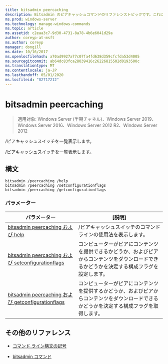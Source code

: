 ```yaml
---
title: bitsadmin peercaching
description: Bitsadmin のピアキャッシュコマンドのリファレンストピックです。これにより、/ピアキャッシュスイッチが一覧表示されます。
ms.prod: windows-server
ms.technology: manage-windows-commands
ms.topic: article
ms.assetid: c2eaa3c7-9d30-4731-8a78-4b6e6041d29a
author: coreyp-at-msft
ms.author: coreyp
manager: dongill
ms.date: 10/16/2017
ms.openlocfilehash: a70ad9927a77c07fa4fd638d359cfcfda53d4005
ms.sourcegitcommit: ab64dc83fca28039416c26226815502d0193500c
ms.translationtype: MT
ms.contentlocale: ja-JP
ms.lasthandoff: 05/01/2020
ms.locfileid: "82717212"
---
```

# <a name="bitsadmin-peercaching"></a>bitsadmin peercaching

> 適用対象: Windows Server (半期チャネル)、Windows Server 2019、Windows Server 2016、Windows Server 2012 R2、Windows Server 2012

/ピアキャッシュスイッチを一覧表示します。

/ピアキャッシュスイッチを一覧表示します。

## <a name="syntax"></a>構文

```
bitsadmin /peercaching /help
bitsadmin /peercaching /setconfigurationflags
bitsadmin /peercaching /getconfigurationflags
```

### <a name="parameters"></a>パラメーター

| パラメーター | [説明] |
| -------------- | -------------- |
| [bitsadmin peercaching および help](bitsadmin-peercaching-and-help.md) | /ピアキャッシュスイッチのコマンドラインの使用法を表示します。|
| [bitsadmin peercaching および setconfigurationflags](bitsadmin-peercaching-and-setconfigurationflags.md) | コンピューターがピアにコンテンツを提供できるかどうか、およびピアからコンテンツをダウンロードできるかどうかを決定する構成フラグを設定します。 |
| [bitsadmin peercaching および getconfigurationflags](bitsadmin-peercaching-and-getconfigurationflags.md) | コンピューターがピアにコンテンツを提供するかどうか、およびピアからコンテンツをダウンロードできるかどうかを決定する構成フラグを取得します。 |

## <a name="additional-references"></a>その他のリファレンス

- [コマンド ライン構文の記号](command-line-syntax-key.md)

- [bitsadmin コマンド](bitsadmin.md)
